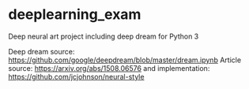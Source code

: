 # deeplearning_exam
Deep neural art project including deep dream for Python 3

Deep dream source: https://github.com/google/deepdream/blob/master/dream.ipynb 
Article source: https://arxiv.org/abs/1508.06576  and implementation: https://github.com/jcjohnson/neural-style
